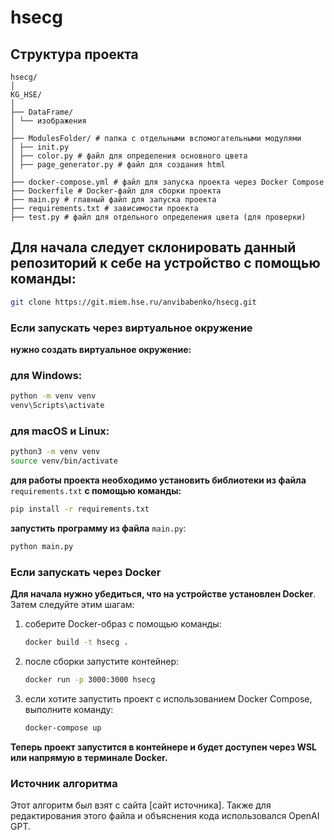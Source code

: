 
# hsecg

## Структура проекта

```
hsecg/
│
KG_HSE/
│
├── DataFrame/
│ └── изображения
│
├── ModulesFolder/ # папка с отдельными вспомогательными модулями
│ ├── init.py 
│ ├── color.py # файл для определения основного цвета
│ ├── page_generator.py # файл для создания html
│
├── docker-compose.yml # файл для запуска проекта через Docker Compose
├── Dockerfile # Docker-файл для сборки проекта
├── main.py # главный файл для запуска проекта
├── requirements.txt # зависимости проекта
├── test.py # файл для отдельного определения цвета (для проверки)
```

## Для начала следует склонировать данный репозиторий к себе на устройство с помощью команды:

```bash
git clone https://git.miem.hse.ru/anvibabenko/hsecg.git
```

### Если запускать через виртуальное окружение

**нужно создать виртуальное окружение:**

### для Windows:

```bash
python -m venv venv
venv\Scripts\activate
```

### для macOS и Linux:

```bash
python3 -m venv venv
source venv/bin/activate
```

**для работы проекта необходимо установить библиотеки из файла** `requirements.txt` **с помощью команды:**

```bash
pip install -r requirements.txt
```

**запустить программу из файла** `main.py`:

```bash
python main.py
```

### Если запускать через Docker

**Для начала нужно убедиться, что на устройстве установлен Docker**. Затем следуйте этим шагам:

1. соберите Docker-образ с помощью команды:
   
   ```bash
   docker build -t hsecg .
   ```

2. после сборки запустите контейнер:

   ```bash
   docker run -p 3000:3000 hsecg
   ```

3. если хотите запустить проект с использованием Docker Compose, выполните команду:

   ```bash
   docker-compose up
   ```

**Теперь проект запустится в контейнере и будет доступен через WSL или напрямую в терминале Docker.**

### Источник алгоритма

Этот алгоритм был взят с сайта [сайт источника]. Также для редактирования этого файла и объяснения кода использовался OpenAI GPT.
